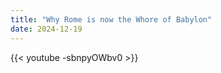 ```yaml
---
title: "Why Rome is now the Whore of Babylon"
date: 2024-12-19
---
```


{{< youtube -sbnpyOWbv0 >}}
